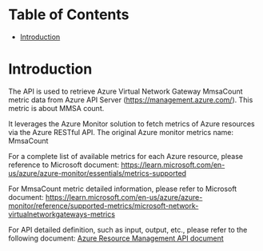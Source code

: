 # Table of Contents
- [Introduction](#introduction)


# Introduction <a name="introduction"></a>
The API is used to retrieve Azure Virtual Network Gateway MmsaCount metric data from Azure API Server (https://management.azure.com/). This metric is about MMSA count.



It leverages the Azure Monitor solution to fetch metrics of Azure resources via the Azure RESTful API. The original Azure monitor metrics name: MmsaCount



For a complete list of available metrics for each Azure resource, please reference to Microsoft document: https://learn.microsoft.com/en-us/azure/azure-monitor/essentials/metrics-supported 

For MmsaCount metric detailed information, please refer to Microsoft document: https://learn.microsoft.com/en-us/azure/azure-monitor/reference/supported-metrics/microsoft-network-virtualnetworkgateways-metrics

For API detailed definition, such as input, output, etc., please refer to the following document:
[Azure Resource Management API document](https://learn.microsoft.com/en-us/rest/api/monitor/metrics/list?view=rest-monitor-2023-10-01&tabs=HTTP)